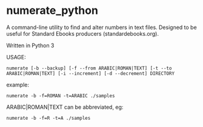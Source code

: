 # numerate_python

A command-line utility to find and alter numbers in text files. Designed to be useful for Standard Ebooks producers (standardebooks.org).

Written in Python 3

USAGE:

`numerate [-b --backup] [-f --from ARABIC|ROMAN|TEXT] [-t --to ARABIC|ROMAN|TEXT] [-i --increment] [-d --decrement] DIRECTORY`

example:

`numerate -b -f=ROMAN -t=ARABIC ./samples`

ARABIC|ROMAN|TEXT can be abbreviated, eg:

`numerate -b -f=R -t=A ./samples`
